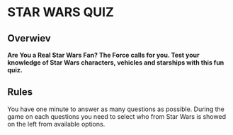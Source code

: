 
# STAR  WARS  QUIZ
## Overwiev

**Are You a Real Star Wars Fan? The Force calls for you. Test your knowledge of Star Wars characters, vehicles and starships with this fun quiz.**


## Rules
You have one minute to answer as many questions as possible. During the game on each questions you need to select who from Star Wars is showed on the left from available options.
